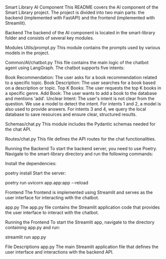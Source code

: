 Smart Library AI Component
This README covers the AI component of the Smart Library project. The project is divided into two main parts: the backend (implemented with FastAPI) and the frontend (implemented with Streamlit).

Backend
The backend of the AI component is located in the smart-library folder and consists of several key modules.

Modules
Utils/prompt.py
This module contains the prompts used by various models in the project.

Common/AI/chatbot.py
This file contains the main logic of the chatbot agent using LangGraph. The chatbot supports five intents:

Book Recommendation: The user asks for a book recommendation related to a specific topic.
Book Description: The user searches for a book based on a description or topic.
Top K Books: The user requests the top K books in a specific genre.
Add Book: The user wants to add a book to the database and mentions 'add'.
Unclear Intent: The user's intent is not clear from the question.
We use a model to detect the intent. For intents 1 and 2, a model is also used to provide answers. For intents 3 and 4, we query the local database to save resources and ensure clear, structured results.

Schemas/chat.py
This module includes the Pydantic schemas needed for the chat API.

Routes/chat.py
This file defines the API routes for the chat functionalities.

Running the Backend
To start the backend server, you need to use Poetry. Navigate to the smart-library directory and run the following commands:

Install the dependencies:

poetry install
Start the server:

poetry run uvicorn app.app:app --reload

Frontend
The frontend is implemented using Streamlit and serves as the user interface for interacting with the chatbot.

app.py
The app.py file contains the Streamlit application code that provides the user interface to interact with the chatbot.

Running the Frontend
To start the Streamlit app, navigate to the directory containing app.py and run:

streamlit run app.py

File Descriptions
app.py
The main Streamlit application file that defines the user interface and interactions with the backend API.